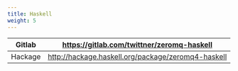 ```yaml
---
title: Haskell
weight: 5
---
```


| Gitlab  | https://gitlab.com/twittner/zeromq-haskell         |
|---------|----------------------------------------------------|
| Hackage | http://hackage.haskell.org/package/zeromq4-haskell |
